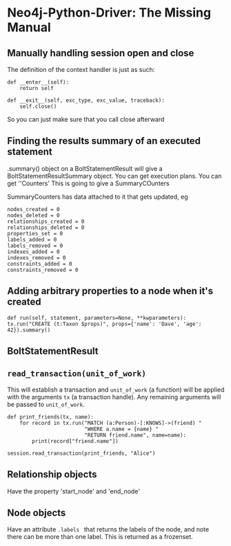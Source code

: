 # Neo4j-Python-Driver: The Missing Manual

## Manually handling session open and close

The definition of the context handler is just as such:

    def __enter__(self):
        return self

    def __exit__(self, exc_type, exc_value, traceback):
        self.close()


So you can just make sure that you call close afterward

## Finding the results summary of an executed statement

.summary() object on a BoltStatementResult will give a BoltStatementResultSummary
object.  You can get execution plans.  You can get ''Counters'  This is going
to give a SummaryCOunters

SummaryCounters has data attached to it that gets updated, eg

    nodes_created = 0
    nodes_deleted = 0
    relationships_created = 0
    relationships_deleted = 0
    properties_set = 0
    labels_added = 0
    labels_removed = 0
    indexes_added = 0
    indexes_removed = 0
    constraints_added = 0
    constraints_removed = 0


## Adding arbitrary properties to a node when it's created

    def run(self, statement, parameters=None, **kwparameters):
    tx.run("CREATE (t:Taxon $props)", props={'name': 'Dave', 'age': 42}).summary()

## BoltStatementResult

## `read_transaction(unit_of_work)`

This will establish a transaction and `unit_of_work` (a function) will be applied
with the arguments `tx` (a transaction handle).  Any remaining arguments will be
passed to `unit_of_work`.

    def print_friends(tx, name):
        for record in tx.run("MATCH (a:Person)-[:KNOWS]->(friend) "
                             "WHERE a.name = {name} "
                             "RETURN friend.name", name=name):
            print(record["friend.name"])

    session.read_transaction(print_friends, "Alice")

## Relationship objects

Have the property 'start_node' and 'end_node'

## Node objects

Have an attribute `.labels ` that returns the labels of the node, and note there
can be more than one label.  This is returned as a frozenset.
